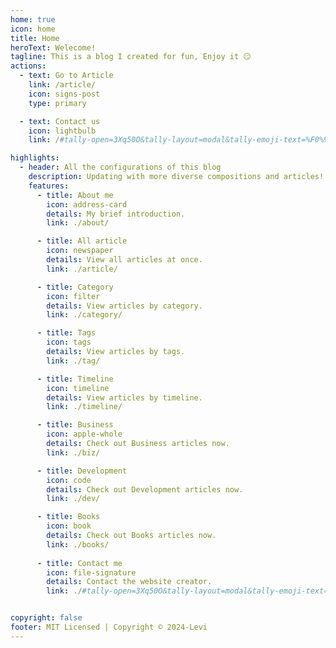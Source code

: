 ```yaml
---
home: true
icon: home
title: Home
heroText: Welecome!
tagline: This is a blog I created for fun, Enjoy it 😏
actions:
  - text: Go to Article
    link: /article/
    icon: signs-post
    type: primary

  - text: Contact us
    icon: lightbulb
    link: /#tally-open=3Xq50O&tally-layout=modal&tally-emoji-text=%F0%9F%91%8B&tally-emoji-animation=wave/

highlights:
  - header: All the configurations of this blog
    description: Updating with more diverse compositions and articles!
    features:
      - title: About me
        icon: address-card
        details: My brief introduction.
        link: ./about/

      - title: All article
        icon: newspaper
        details: View all articles at once.
        link: ./article/

      - title: Category
        icon: filter
        details: View articles by category.
        link: ./category/

      - title: Tags
        icon: tags
        details: View articles by tags.
        link: ./tag/

      - title: Timeline
        icon: timeline
        details: View articles by timeline.
        link: ./timeline/

      - title: Business
        icon: apple-whole
        details: Check out Business articles now.
        link: ./biz/

      - title: Development
        icon: code
        details: Check out Development articles now.
        link: ./dev/

      - title: Books
        icon: book
        details: Check out Books articles now.
        link: ./books/
      
      - title: Contact me
        icon: file-signature
        details: Contact the website creator.
        link: ./#tally-open=3Xq50O&tally-layout=modal&tally-emoji-text=%F0%9F%91%8B&tally-emoji-animation=wave/


copyright: false
footer: MIT Licensed | Copyright © 2024-Levi
---
```

